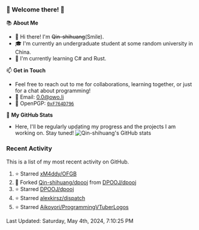### 🌟 Welcome there! 🌟

📚 **About Me**
- 👋 Hi there! I'm ~~Qin-shihuang~~(Smile).
- 🎓 I'm currently an undergraduate student at some random university in China.
- 🌱 I'm currently learning C# and Rust.

📫 **Get in Touch**
- Feel free to reach out to me for collaborations, learning together, or just for a chat about programming!
- 📩 Email: 0.0@owo.li
- 🔑 OpenPGP: [`0xF764D796`](https://keys.openpgp.org/vks/v1/by-fingerprint/99D5AF94A1585E16E14895EFBF6C0BF4F764D796)


📝 **My GitHub Stats**
- Here, I'll be regularly updating my progress and the projects I am working on. Stay tuned!
![Qin-shihuang's GitHub stats](https://github-readme-stats.vercel.app/api?username=Qin-shihuang&show_icons=true)

### Recent Activity

This is a list of my most recent activity on GitHub.

<!--RECENT_ACTIVITY:start-->
1. ⭐ Starred [xM4ddy/OFGB](https://github.com/xM4ddy/OFGB)<br>
2. 🔱 Forked [Qin-shihuang/dpooj](https://github.com/Qin-shihuang/dpooj) from [DPOOJ/dpooj](https://github.com/DPOOJ/dpooj)<br>
3. ⭐ Starred [DPOOJ/dpooj](https://github.com/DPOOJ/dpooj)<br>
4. ⭐ Starred [alexkirsz/dispatch](https://github.com/alexkirsz/dispatch)<br>
5. ⭐ Starred [Aikoyori/ProgrammingVTuberLogos](https://github.com/Aikoyori/ProgrammingVTuberLogos)<br>
<!--RECENT_ACTIVITY:end-->

<!--RECENT_ACTIVITY:last_update-->
Last Updated: Saturday, May 4th, 2024, 7:10:25 PM
<!--RECENT_ACTIVITY:last_update_end-->
